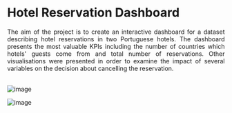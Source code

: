 # Hotel Reservation Dashboard

<div align="justify">
The aim of the project is to create an interactive dashboard for a dataset describing hotel reservations in two Portuguese hotels. 
  The dashboard presents the most valuable KPIs including the number of countries which hotels' guests come from and total number of reservations.
  Other visualisations were presented in order to examine the impact of several variables on the decision about cancelling the reservation.
</div> </br>

![image](https://github.com/Hubert623/Hotel-Reservation-Dashboard/assets/75140177/9c8cdabf-e63c-4d76-a917-0a87cdce17fc)

![image](https://github.com/Hubert623/Hotel-Reservation-Dashboard/assets/75140177/182a0127-a8d9-451e-a1b9-388396ebdf3f)



